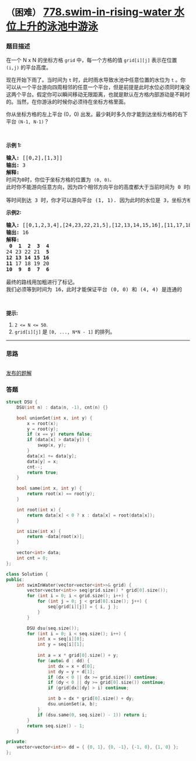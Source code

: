 # `（困难）` [778.swim-in-rising-water 水位上升的泳池中游泳](https://leetcode-cn.com/problems/swim-in-rising-water/)

### 题目描述
<div class="notranslate"><p>在一个 N x N 的坐标方格&nbsp;<code>grid</code> 中，每一个方格的值 <code>grid[i][j]</code> 表示在位置 <code>(i,j)</code> 的平台高度。</p>

<p>现在开始下雨了。当时间为&nbsp;<code>t</code>&nbsp;时，此时雨水导致水池中任意位置的水位为&nbsp;<code>t</code>&nbsp;。你可以从一个平台游向四周相邻的任意一个平台，但是前提是此时水位必须同时淹没这两个平台。假定你可以瞬间移动无限距离，也就是默认在方格内部游动是不耗时的。当然，在你游泳的时候你必须待在坐标方格里面。</p>

<p>你从坐标方格的左上平台 (0，0) 出发。最少耗时多久你才能到达坐标方格的右下平台&nbsp;<code>(N-1, N-1)</code>？</p>

<p>&nbsp;</p>

<p><strong>示例 1:</strong></p>

<pre><strong>输入:</strong> [[0,2],[1,3]]
<strong>输出:</strong> 3
<strong>解释:</strong>
时间为0时，你位于坐标方格的位置为 <code>(0, 0)。</code>
此时你不能游向任意方向，因为四个相邻方向平台的高度都大于当前时间为 0 时的水位。

等时间到达 3 时，你才可以游向平台 (1, 1). 因为此时的水位是 3，坐标方格中的平台没有比水位 3 更高的，所以你可以游向坐标方格中的任意位置
</pre>

<p><strong>示例2:</strong></p>

<pre><strong>输入:</strong> [[0,1,2,3,4],[24,23,22,21,5],[12,13,14,15,16],[11,17,18,19,20],[10,9,8,7,6]]
<strong>输出:</strong> 16
<strong>解释:</strong>
<strong> 0  1  2  3  4</strong>
24 23 22 21  <strong>5</strong>
<strong>12 13 14 15 16</strong>
<strong>11</strong> 17 18 19 20
<strong>10  9  8  7  6</strong>

最终的路线用加粗进行了标记。
我们必须等到时间为 16，此时才能保证平台 (0, 0) 和 (4, 4) 是连通的
</pre>

<p>&nbsp;</p>

<p><strong>提示:</strong></p>

<ol>
	<li><code>2 &lt;= N &lt;= 50</code>.</li>
	<li><code>grid[i][j]</code> 是 <code>[0, ..., N*N - 1]</code> 的排列。</li>
</ol>
</div>

---
### 思路
```
```

[发布的题解](https://leetcode-cn.com/problems/swim-in-rising-water/solution/swim-in-rising-water-by-ikaruga-kmnw/)

### 答题
``` C++
struct DSU {
    DSU(int n) : data(n, -1), cnt(n) {}

    bool unionSet(int x, int y) {
        x = root(x);
        y = root(y);
        if (x == y) return false;
        if (data[x] > data[y]) {
            swap(x, y);
        }
        data[x] += data[y];
        data[y] = x;
        cnt--;
        return true;
    }

    bool same(int x, int y) {
        return root(x) == root(y);
    }

    int root(int x) {
        return data[x] < 0 ? x : data[x] = root(data[x]);
    }

    int size(int x) {
        return -data[root(x)];
    }

    vector<int> data;
    int cnt = 0;
};

class Solution {
public:
    int swimInWater(vector<vector<int>>& grid) {
        vector<vector<int>> seq(grid.size() * grid[0].size());
        for (int i = 0; i < grid.size(); i++) {
            for (int j = 0; j < grid[0].size(); j++) {
                seq[grid[i][j]] = { i, j };
            }
        }

        DSU dsu(seq.size());
        for (int i = 0; i < seq.size(); i++) {
            int x = seq[i][0];
            int y = seq[i][1];
            
            int a = x * grid[0].size() + y;
            for (auto& d : dd) {
                int dx = x + d[0];
                int dy = y + d[1];
                if (dx < 0 || dx >= grid.size()) continue;
                if (dy < 0 || dy >= grid[0].size()) continue;
                if (grid[dx][dy] > i) continue;

                int b = dx * grid[0].size() + dy;
                dsu.unionSet(a, b);
            }
            if (dsu.same(0, seq.size() - 1)) return i;
        }
        return seq.size() - 1;
    }

private:
    vector<vector<int>> dd = { {0, 1}, {0, -1}, {-1, 0}, {1, 0} };
};
```




